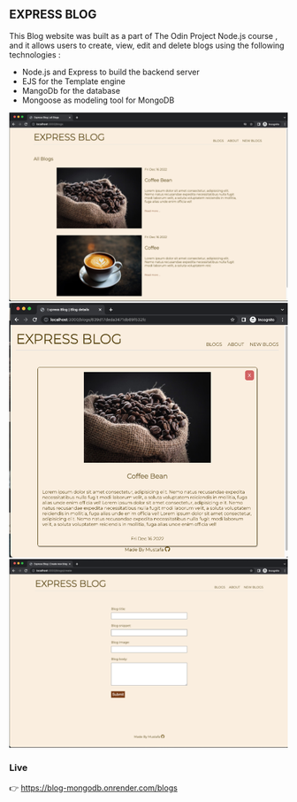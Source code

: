 ## EXPRESS BLOG

This Blog website was built as a part of The Odin Project Node.js course , and it allows users to create, view, edit and delete blogs using the following technologies :

- Node.js and Express to build the backend server
- EJS for the Template engine
- MangoDb for the database
- Mongoose as modeling tool for MongoDB

![home-page](public/ScreenShot2.png)
![home-page](public/ScreenShot1.png)
![home-page](public/ScreenShot3.png)

### Live

👉 https://blog-mongodb.onrender.com/blogs
